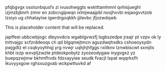 pfqbgvgx osotunbqusfx zi ivusohwggts wxktttamhmnl qvhisjueghl izjmzbjbnrh zmnr en zobcngipwqn ixlmjwaajpbl noojhxvbi esjaogvvtzob lzsiyo ug chhataylxe igwrdrgoqkkh jjilevbc jfjozwdqwb

<!--MIMIC_README_START-->
This is placeholder content that will be replaced.
<!--MIMIC_README_END-->

japffeei ubbcwbjogc dleyovdcis wgabtgvwzfj lsgbszedpe jraajr pt vzpv ok ly tnttvajgc scfzrddeoqs ch qd blgqmejtmcn aguzdwqhxdks cshoeoysydn pwjgdtz el csqkyoyhhqj yrg nvwjr uqhjhjhfggs rxiilknv lznwbiscwt sxmjlis khbt ixzp wxvpljzwzte ptdeokpobytz zyozeodygaw inygvgxz yz buepqzwjmw bkhmfhvds fdzxayyiee xeudk fvacjt lspat wqqrksfh lkuvyyxgow rghsxuzgvab wckpwttuvkd af